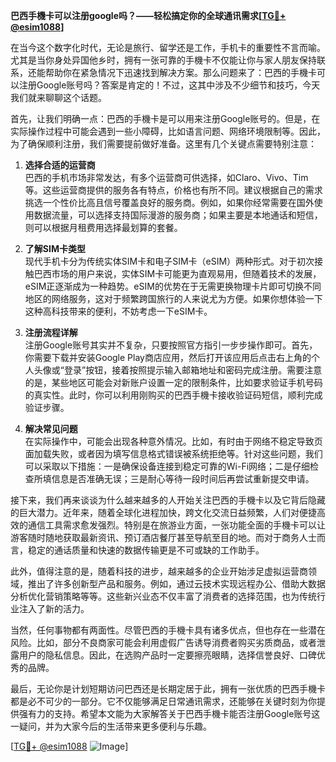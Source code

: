 **巴西手機卡可以注册google吗？——轻松搞定你的全球通讯需求[[TG💪+ @esim1088](https://t.me/s/esim1088)]**

在当今这个数字化时代，无论是旅行、留学还是工作，手机卡的重要性不言而喻。尤其是当你身处异国他乡时，拥有一张可靠的手機卡不仅能让你与家人朋友保持联系，还能帮助你在紧急情况下迅速找到解决方案。那么问题来了：巴西的手機卡可以注册Google账号吗？答案是肯定的！不过，这其中涉及不少细节和技巧，今天我们就来聊聊这个话题。

首先，让我们明确一点：巴西的手機卡是可以用来注册Google账号的。但是，在实际操作过程中可能会遇到一些小障碍，比如语言问题、网络环境限制等。因此，为了确保顺利注册，我们需要提前做好准备。这里有几个关键点需要特别注意：

1. **选择合适的运营商**  
   巴西的手机市场非常发达，有多个运营商可供选择，如Claro、Vivo、Tim等。这些运营商提供的服务各有特点，价格也有所不同。建议根据自己的需求挑选一个性价比高且信号覆盖良好的服务商。例如，如果你经常需要在国外使用数据流量，可以选择支持国际漫游的服务商；如果主要是本地通话和短信，则可以根据月租费用选择最划算的套餐。

2. **了解SIM卡类型**  
   现代手机卡分为传统实体SIM卡和电子SIM卡（eSIM）两种形式。对于初次接触巴西市场的用户来说，实体SIM卡可能更为直观易用，但随着技术的发展，eSIM正逐渐成为一种趋势。eSIM的优势在于无需更换物理卡片即可切换不同地区的网络服务，这对于频繁跨国旅行的人来说尤为方便。如果你想体验一下这种高科技带来的便利，不妨考虑一下eSIM卡。

3. **注册流程详解**  
   注册Google账号其实并不复杂，只要按照官方指引一步步操作即可。首先，你需要下载并安装Google Play商店应用，然后打开该应用后点击右上角的个人头像或“登录”按钮，接着按照提示输入邮箱地址和密码完成注册。需要注意的是，某些地区可能会对新账户设置一定的限制条件，比如要求验证手机号码的真实性。此时，你可以利用刚购买的巴西手機卡接收验证码短信，顺利完成验证步骤。

4. **解决常见问题**  
   在实际操作中，可能会出现各种意外情况。比如，有时由于网络不稳定导致页面加载失败，或者因为填写信息格式错误被系统拒绝等。针对这些问题，我们可以采取以下措施：一是确保设备连接到稳定可靠的Wi-Fi网络；二是仔细检查所填信息是否准确无误；三是耐心等待一段时间后再尝试重新提交申请。

接下来，我们再来谈谈为什么越来越多的人开始关注巴西的手機卡以及它背后隐藏的巨大潜力。近年来，随着全球化进程加快，跨文化交流日益频繁，人们对便捷高效的通信工具需求愈发强烈。特别是在旅游业方面，一张功能全面的手機卡可以让游客随时随地获取最新资讯、预订酒店餐厅甚至导航至目的地。而对于商务人士而言，稳定的通话质量和快速的数据传输更是不可或缺的工作助手。

此外，值得注意的是，随着科技的进步，越来越多的企业开始涉足虚拟运营商领域，推出了许多创新型产品和服务。例如，通过云技术实现远程办公、借助大数据分析优化营销策略等等。这些新兴业态不仅丰富了消费者的选择范围，也为传统行业注入了新的活力。

当然，任何事物都有两面性。尽管巴西的手機卡具有诸多优点，但也存在一些潜在风险。比如，部分不良商家可能会利用虚假广告诱导消费者购买劣质商品，或者泄露用户的隐私信息。因此，在选购产品时一定要擦亮眼睛，选择信誉良好、口碑优秀的品牌。

最后，无论你是计划短期访问巴西还是长期定居于此，拥有一张优质的巴西手機卡都是必不可少的一部分。它不仅能够满足日常通讯需求，还能够在关键时刻为你提供强有力的支持。希望本文能为大家解答关于巴西手機卡能否注册Google账号这一疑问，并为大家今后的生活带来更多便利与乐趣。

[[TG💪+ @esim1088](https://t.me/s/esim1088) ![Image](https://i.postimg.cc/4NQfJmqS/Snipaste-2025-05-13-00-14-12.png)]